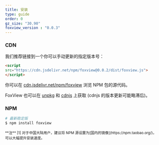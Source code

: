 ```yaml
---
title: 安装
type: guide
order: 0
gz_size: "30.90"
foxview_version : "0.0.3"
---
```






### CDN

我们推荐链接到一个你可以手动更新的指定版本号：

``` html
<script 
src="https://cdn.jsdelivr.net/npm/foxview@0.0.2/dist/foxview.js">
</script>
```

你可以在 [cdn.jsdelivr.net/npm/foxview](https://cdn.jsdelivr.net/npm/foxview/) 浏览 NPM 包的源代码。

FoxView 也可以在 [unpkg](https://unpkg.com/foxview@{{foxview_version}}/dist/foxview.js) 和 [cdnjs](https://cdnjs.cloudflare.com/ajax/libs/foxview/{{foxview_version}}/dist/foxview.js) 上获取 (cdnjs 的版本更新可能略滞后)。



### NPM  


``` bash
# 最新稳定版
$ npm install foxview
```



<small>
**注**
<a id="footnote-1"></a>[1] 对于中国大陆用户，建议将 NPM 源设置为[国内的镜像](https://npm.taobao.org/)，可以大幅提升安装速度。
</small>
